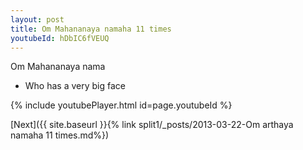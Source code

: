 ```yaml
---
layout: post
title: Om Mahananaya namaha 11 times
youtubeId: hDbIC6fVEUQ
---
```

 
 
Om Mahananaya nama 
 
 -  Who has a very big face 
 
  
 
  
 
 
 
 
 
 


{% include youtubePlayer.html id=page.youtubeId %}
 
[Next]({{ site.baseurl }}{% link  split1/_posts/2013-03-22-Om arthaya namaha 11 times.md%})
 
